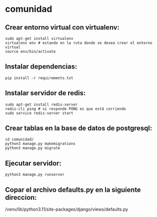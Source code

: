 # comunidad

## Crear entorno virtual con virtualenv:
```
sudo apt-get install virtualenv
virtualenv env # estando en la ruta donde se desea crear el entorno virtual
source env/bin/activate
```

## Instalar dependencias:
```
pip install -r requirements.txt
```

## Instalar servidor de redis:
```
sudo apt-get install redis-server
redis-cli ping # si responde PONG es que está corriendo
sudo service redis-server start
```

## Crear tablas en la base de datos de postgresql:
```
cd comunidad/
python3 manage.py makemigrations
python3 manage.py migrate
```

## Ejecutar servidor:
```
python3 manage.py runserver
```
## Copar el archivo defaults.py en la siguiente direccion:
/venv/lib/python3.11/site-packages/django/views/defaults.py
